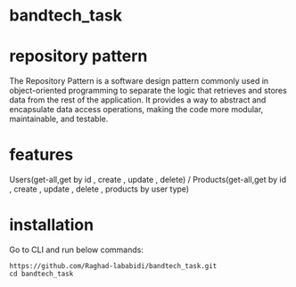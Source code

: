 # bandtech_task
# repository pattern
The Repository Pattern is a software design pattern commonly used in object-oriented programming to separate the logic that retrieves and stores data from the rest of the application. It provides a way to abstract and encapsulate data access operations, making the code more modular, maintainable, and testable.
# features
 Users(get-all,get by id , create , update , delete)
/ Products(get-all,get by id , create , update , delete , products by user type)
# installation
Go to CLI and run below commands:
```
https://github.com/Raghad-lababidi/bandtech_task.git
cd bandtech_task
```

